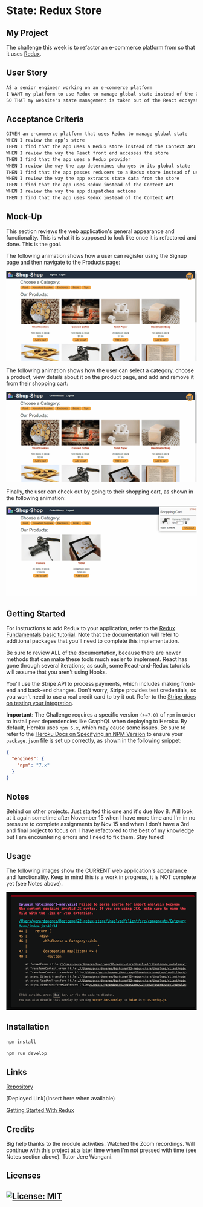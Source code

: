 # State: Redux Store

## My Project

The challenge this week is to refactor an e-commerce platform from so that it uses [Redux](https://redux.js.org/).

## User Story

```md
AS a senior engineer working on an e-commerce platform
I WANT my platform to use Redux to manage global state instead of the Context API
SO THAT my website's state management is taken out of the React ecosystem
```

## Acceptance Criteria

```md
GIVEN an e-commerce platform that uses Redux to manage global state
WHEN I review the app’s store
THEN I find that the app uses a Redux store instead of the Context API
WHEN I review the way the React front end accesses the store
THEN I find that the app uses a Redux provider
WHEN I review the way the app determines changes to its global state
THEN I find that the app passes reducers to a Redux store instead of using the Context API
WHEN I review the way the app extracts state data from the store
THEN I find that the app uses Redux instead of the Context API
WHEN I review the way the app dispatches actions
THEN I find that the app uses Redux instead of the Context API
```

## Mock-Up

This section reviews the web application's general appearance and functionality. This is what it is supposed to look like once it is refactored and done. This is the goal. 

The following animation shows how a user can register using the Signup page and then navigate to the Products page:

![A user registers on the Signup page and then navigates to the Products page, which displays images and descriptions of products.](./Assets/22-state-homework-demo-01.gif)

The following animation shows how the user can select a category, choose a product, view details about it on the product page, and add and remove it from their shopping cart:

![The user selects a category, chooses a product, views details about it on the product page, and adds it to and removes it from their shopping cart.](./Assets/22-state-homework-demo-02.gif)

Finally, the user can check out by going to their shopping cart, as shown in the following animation:

![The user checks out by going to their shopping cart.](./Assets/22-state-homework-demo-03.gif)

## Getting Started

For instructions to add Redux to your application, refer to the [Redux Fundamentals basic tutorial](https://redux.js.org/basics/basic-tutorial). Note that the documentation will refer to additional packages that you'll need to complete this implementation.

Be sure to review ALL of the documentation, because there are newer methods that can make these tools much easier to implement. React has gone through several iterations; as such, some React-and-Redux tutorials will assume that you aren't using Hooks.

You'll use the Stripe API to process payments, which includes making front-end and back-end changes. Don't worry, Stripe provides test credentials, so you won't need to use a real credit card to try it out. Refer to the [Stripe docs on testing your integration](https://stripe.com/docs/testing).

**Important**: The Challenge requires a specific version `(>=7.0)` of `npm` in order to install peer dependencies like GraphQL when deploying to Heroku. By default, Heroku uses `npm 6.x`, which may cause some issues. Be sure to refer to the [Heroku Docs on Specifying an NPM Version](https://devcenter.heroku.com/articles/nodejs-support#specifying-an-npm-version) to ensure your `package.json` file is set up correctly, as shown in the following snippet:

  ```json
  {
    "engines": {
      "npm": "7.x"
    }
  }
  ```

## Notes

Behind on other projects. Just started this one and it's due Nov 8. Will look at it again sometime after November 15 when I have more time and I'm in no pressure to complete assignments by Nov 15 and when I don't have a 3rd and final project to focus on. I have refactored to the best of my knowledge but I am encountering errors and I need to fix them. Stay tuned! 

## Usage

The following images show the CURRENT web application's appearance and functionality. Keep in mind this is a work in progress, it is NOT complete yet (see Notes above).

![One of the errors](./Assets/home.png) 

## Installation

```npm install```

```npm run develop```

## Links

[Repository](https://github.com/Gera1313/22-redux-store)

[Deployed Link](Insert here when available)

[Getting Started With Redux](https://redux.js.org/introduction/getting-started)

## Credits

Big help thanks to the module activities. Watched the Zoom recordings. Will continue with this project at a later time when I'm not pressed with time (see Notes section above). Tutor Jere Wongani. 

## Licenses

## [![License: MIT](https://img.shields.io/badge/License-MIT-yellow.svg)](https://opensource.org/licenses/MIT)  

